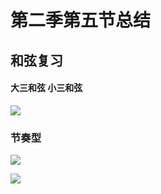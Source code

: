 # 第二季第五节总结

## 和弦复习

#### 大三和弦 小三和弦

![](assets/030/02/02/10-1666411184832.png)

### 节奏型


![](assets/030/02/02/10-1666411341235.png)


![](assets/030/02/02/10-1666411637745.png)